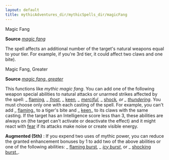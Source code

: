 ```yaml
---
layout: default
title: mythicAdventures_dir/mythicSpells_dir/magicFang
---
```

Magic Fang

**Source** [_magic fang_](spells_dir/magicFang#_magic-fang)

The spell affects an additional number of the target's natural weapons equal to your tier. For example, if you're 3rd tier, it could affect two claws and one bite).

Magic Fang, Greater

**Source** [_magic fang, greater_](spells_dir/magicFang#_magic-fang-greater)

This functions like _mythic magic fang_. You can add one of the following weapon special abilities to natural attacks or unarmed strikes affected by the spell: _ [flaming](magicItems_dir/weapons#_weapons-flaming)_, _ [frost](magicItems_dir/weapons#_weapons-frost)_, _ [keen](magicItems_dir/weapons#_weapons-keen)_, _ [merciful](magicItems_dir/weapons#_weapons-merciful)_, _ [shock](magicItems_dir/weapons#_weapons-shock)_, or _ [thundering](magicItems_dir/weapons#_thundering)_. You must choose only one with each casting of the spell. For example, you can't add _ [flaming](magicItems_dir/weapons#_weapons-flaming)_ to a tiger's bite and _ [keen](magicItems_dir/weapons#_weapons-keen)_ to its claws with the same casting. If the target has an Intelligence score less than 3, these abilities are always on (the target can't activate or deactivate the effect) and it might react with [fear](monsters_dir/universalMonsterRules#_fear) if its attacks make noise or create visible energy.

**Augmented (5th)** : If you expend two uses of mythic power, you can reduce the granted enhancement bonuses by 1 to add two of the above abilities or one of the following abilities: _ [flaming burst](magicItems_dir/weapons#_weapons-flaming-burst)_, _ [icy burst](magicItems_dir/weapons#_weapons-icy-burst)_, or _ [shocking burst](magicItems_dir/weapons#_weapons-shocking-burst)_.

